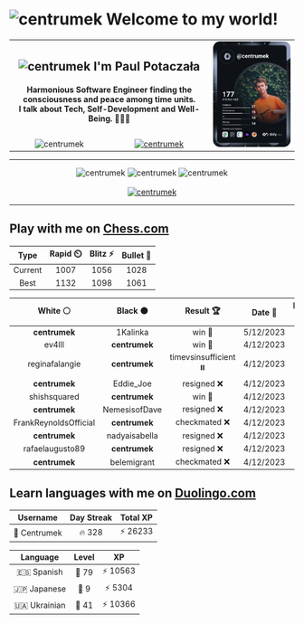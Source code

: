 <h1>
  <img
    src="https://emojis.slackmojis.com/emojis/images/1531849430/4246/blob-sunglasses.gif"
    width="30"
    alt="centrumek"
  />
  Welcome to my world!
</h1>

<table>
  <tbody>
    <tr>
      <td align="center" width="70%" colspan="2">
        <h2>
          <img
            src="https://raw.githubusercontent.com/MartinHeinz/MartinHeinz/master/wave.gif"
            width="30px"
            alt="centrumek"
          />
          I'm Paul Potaczała
        </h2>
        <h4>
          Harmonious Software Engineer finding the consciousness and peace among time units.
          <br/>
          I talk about Tech, Self-Development and Well-Being. 🌿🧘🚀
        </h4>
      </td>
      <td width="30%" rowspan="2">
        <a href="https://app.daily.dev/centrumek">
          <img
            src="./devcard.svg"
            alt="centrumek"
          />
        </a>
      </td>
    </tr>
    <tr align="center">
      <td>
        <img
          src="https://komarev.com/ghpvc/?username=centrumek&label=visitors&color=0e75b6&style=flat"
          alt="centrumek"
        >
      </td>
      <td>
        <a href="https://stackoverflow.com/users/14496012/centrumek">
          <img
            src="https://stackoverflow.com/users/flair/14496012.png?theme=dark"
            alt="centrumek"
          >
        </a>
      </td>
    </tr>
  </tbody>
</table>

---
<div align="center">
  <img 
    src="https://github-readme-stats.vercel.app/api?username=centrumek&show_icons=true&count_private=true&theme=dark&hide_border=true&hide=issues,contribs&bg_color=00000000"
    alt="centrumek"
  />
  <img
    src="https://github-readme-stats.vercel.app/api/top-langs/?username=centrumek&layout=compact&hide_border=true&theme=dark&bg_color=00000000&langs_count=6&exclude_repo=air-statistic-app"
    alt="centrumek"
  />
  <img 
    src="https://github-readme-streak-stats.herokuapp.com?user=centrumek&theme=dark&hide_border=true&background=FFFFFF00"
    alt="centrumek"
  />
  <br/>
  <br/>
  <a href="https://www.buymeacoffee.com/centrumek">
    <img
      src="https://cdn.buymeacoffee.com/buttons/v2/default-orange.png"
      height="50"
      width="210"
      alt="centrumek"
    />
  </a>
</div>

---

## Play with me on [Chess.com](https://www.chess.com/member/centrumek)

<div align="center">
<!--START_SECTION:chessStats-->
<!-- Automatically generated with https://github.com/Balastrong/chess-stats-action -->

| Type | Rapid ⏲️ | Blitz ⚡ | Bullet 🔫 |
|:---:|:---:|:---:|:---:|
| Current | 1007 | 1056 | 1028 |
| Best | 1132 | 1098 | 1061 |

| White ⚪ | Black ⚫ | Result 🏆 | Date 📅 | Position 🗺️ | Type 🕕 |
|:---:|:---:|:---:|:---:|:---:|:---:|
| **centrumek** | 1Kalinka | win 🥇 | 5/12/2023 | <a href="http://www.ee.unb.ca/cgi-bin/tervo/fen.pl?select=8/8/2k5/7B/3p4/3K1P2/1b6/8 b - -">Link</a> | Blitz |
| ev4lll | **centrumek** | win 🥇 | 4/12/2023 | <a href="http://www.ee.unb.ca/cgi-bin/tervo/fen.pl?select=8/5k2/1P3nR1/1r5P/4K3/5P2/8/8 w - -">Link</a> | Blitz |
| reginafalangie | **centrumek** | timevsinsufficient ⏸️ | 4/12/2023 | <a href="http://www.ee.unb.ca/cgi-bin/tervo/fen.pl?select=8/8/k3K3/8/8/8/8/2r5 b - -">Link</a> | Blitz |
| **centrumek** | Eddie_Joe | resigned ❌ | 4/12/2023 | <a href="http://www.ee.unb.ca/cgi-bin/tervo/fen.pl?select=3r2k1/1p3pp1/p3p2p/4P3/N7/1PP5/P7/1KBq4 w - -">Link</a> | Blitz |
| shishsquared | **centrumek** | win 🥇 | 4/12/2023 | <a href="http://www.ee.unb.ca/cgi-bin/tervo/fen.pl?select=8/7K/3k3r/6q1/8/8/8/5r2 w - -">Link</a> | Blitz |
| **centrumek** | NemesisofDave | resigned ❌ | 4/12/2023 | <a href="http://www.ee.unb.ca/cgi-bin/tervo/fen.pl?select=rn2r1k1/ppp2pbp/6p1/6P1/7P/1P2Pq2/P1P2P2/1R3RK1 w - -">Link</a> | Blitz |
| FrankReynoldsOfficial | **centrumek** | checkmated ❌ | 4/12/2023 | <a href="http://www.ee.unb.ca/cgi-bin/tervo/fen.pl?select=r1bq1knr/ppp2Qb1/2np3p/6N1/2BPPB2/8/PPP3P1/RN2K2R b KQ -">Link</a> | Blitz |
| **centrumek** | nadyaisabella | resigned ❌ | 4/12/2023 | <a href="http://www.ee.unb.ca/cgi-bin/tervo/fen.pl?select=3r3r/pR2bkpp/p2p1p2/3q4/8/2P1B1PP/P2K1P2/7b w - -">Link</a> | Blitz |
| rafaelaugusto89 | **centrumek** | resigned ❌ | 4/12/2023 | <a href="http://www.ee.unb.ca/cgi-bin/tervo/fen.pl?select=8/6k1/8/Q1p2K2/1pP5/1P2P3/1P4P1/8 b - -">Link</a> | Blitz |
| **centrumek** | belemigrant | checkmated ❌ | 4/12/2023 | <a href="http://www.ee.unb.ca/cgi-bin/tervo/fen.pl?select=5b2/5p2/6p1/3k4/1p1p4/8/5q2/3Kr3 w - -">Link</a> | Blitz |

<!--END_SECTION:chessStats-->
</div>

## Learn languages with me on [Duolingo.com](https://www.duolingo.com/profile/Centrumek)

<div align="center">
<!--START_SECTION:duolingoStats-->
<!-- Automatically generated with https://github.com/centrumek/duolingo-readme-stats-->

| Username | Day Streak | Total XP |
|:---:|:---:|:---:|
| 👤 Centrumek | 🔥 328 | ⚡ 26233 |

| Language | Level | XP |
|:---:|:---:|:---:|
| 🇪🇸 Spanish | 👑 79 | ⚡ 10563 |
| 🇯🇵 Japanese | 👑 9 | ⚡ 5304 |
| 🇺🇦 Ukrainian | 👑 41 | ⚡ 10366 |

<!--END_SECTION:duolingoStats-->
</div>
<!--
**centrumek/centrumek** is a ✨ _special_ ✨ repository because its `README.md` (this file) appears on your GitHub profile.

Here are some ideas to get you started:

- 🔭 I’m currently working on ...
- 🌱 I’m currently learning ...
- 👯 I’m looking to collaborate on ...
- 🤔 I’m looking for help with ...
- 💬 Ask me about ...
- 📫 How to reach me: ...
- 😄 Pronouns: ...
- ⚡ Fun fact: ...
-->
